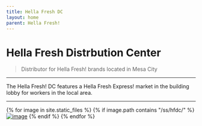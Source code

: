 ```yaml
---
title: Hella Fresh DC
layout: home
parent: Hella Fresh!
---
```


# Hella Fresh Distrbution Center
> Distributor for Hella Fresh! brands located in Mesa City

---
The Hella Fresh! DC features a Hella Fresh Express! market in the building lobby for workers in the local area.

---

{% for image in site.static_files %}
{% if image.path contains "/ss/hfdc/" %}
<a href="{{ image.path }}"><img src="{{ image.path }}" alt="image" /></a>
{% endif %}
{% endfor %}